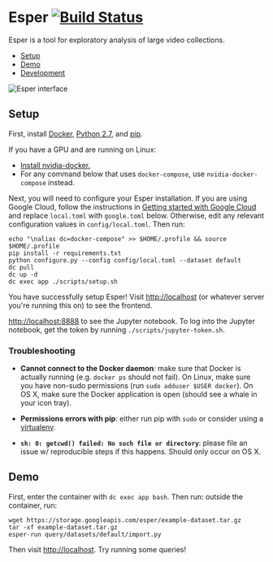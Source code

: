 # Esper [![Build Status](https://travis-ci.org/scanner-research/esper.svg?branch=master)](https://travis-ci.org/scanner-research/esper)

Esper is a tool for exploratory analysis of large video collections.

* [Setup](https://github.com/scanner-research/esper#setup)
* [Demo](https://github.com/scanner-research/esper#demo)
* [Development](https://github.com/scanner-research/esper#development)

![Esper interface](https://user-images.githubusercontent.com/663326/33038924-e656a51a-cdfb-11e7-835d-9d215b3dd93c.png)


## Setup
First, install [Docker](https://docs.docker.com/engine/installation/#supported-platforms), [Python 2.7](https://www.python.org/downloads/), and [pip](https://pip.pypa.io/en/stable/installing/).

If you have a GPU and are running on Linux:
* [Install nvidia-docker.](https://github.com/NVIDIA/nvidia-docker#quick-start)
* For any command below that uses `docker-compose`, use `nvidia-docker-compose` instead.

Next, you will need to configure your Esper installation. If you are using Google Cloud, follow the instructions in [Getting started with Google Cloud](https://github.com/scanner-research/esper/blob/master/guides/google.md) and replace `local.toml` with `google.toml` below. Otherwise, edit any relevant configuration values in `config/local.toml`. Then run:

```
echo "\nalias dc=docker-compose" >> $HOME/.profile && source $HOME/.profile
pip install -r requirements.txt
python configure.py --config config/local.toml --dataset default
dc pull
dc up -d
dc exec app ./scripts/setup.sh
```

You have successfully setup Esper! Visit [http://localhost](http://localhost) (or whatever server you're running this on) to see the frontend.


[http://localhost:8888](http://localhost:8888) to see the Jupyter notebook. To log into the Jupyter notebook, get the token by running `./scripts/jupyter-token.sh`.

### Troubleshooting

* **Cannot connect to the Docker daemon**: make sure that Docker is actually running (e.g. `docker ps` should not fail). On Linux, make sure you have non-sudo permissions (run `sudo adduser $USER docker`). On OS X, make sure the Docker application is open (should see a whale in your icon tray).

* **Permissions errors with pip**: either run pip with `sudo` or consider using a [virtualenv](https://virtualenv.pypa.io/en/stable/installation/).

* **`sh: 0: getcwd() failed: No such file or directory`**: please file an issue w/ reproducible steps if this happens. Should only occur on OS X.

## Demo
First, enter the container with `dc exec app bash`. Then run: outside the container, run:
```
wget https://storage.googleapis.com/esper/example-dataset.tar.gz
tar -xf example-dataset.tar.gz
esper-run query/datasets/default/import.py
```

Then visit [http://localhost](http://localhost). Try running some queries!
